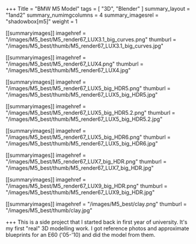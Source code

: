 +++
Title = "BMW M5 Model"
tags = [ "3D", "Blender" ]
summary_layout = "1and2"
summary_numimgcolumns = 4
summary_imagesrel = "shadowbox[m5]"
weight = 1

[[summaryimages]]
imagehref = "/images/M5_best/M5_render67_LUX3.1_big_curves.png"
thumburl = "/images/M5_best/thumb/M5_render67_LUX3.1_big_curves.jpg"

[[summaryimages]]
imagehref = "/images/M5_best/M5_render67_LUX4.png"
thumburl = "/images/M5_best/thumb/M5_render67_LUX4.jpg"

[[summaryimages]]
imagehref = "/images/M5_best/M5_render67_LUX5_big_HDR5.png"
thumburl = "/images/M5_best/thumb/M5_render67_LUX5_big_HDR5.jpg"

[[summaryimages]]
imagehref = "/images/M5_best/M5_render67_LUX5_big_HDR5.2.png"
thumburl = "/images/M5_best/thumb/M5_render67_LUX5_big_HDR5.2.jpg"

[[summaryimages]]
imagehref = "/images/M5_best/M5_render67_LUX5_big_HDR6.png"
thumburl = "/images/M5_best/thumb/M5_render67_LUX5_big_HDR6.jpg"

[[summaryimages]]
imagehref = "/images/M5_best/M5_render67_LUX7_big_HDR.png"
thumburl = "/images/M5_best/thumb/M5_render67_LUX7_big_HDR.jpg"

[[summaryimages]]
imagehref = "/images/M5_best/M5_render67_LUX9_big_HDR.png"
thumburl = "/images/M5_best/thumb/M5_render67_LUX9_big_HDR.jpg"

[[summaryimages]]
imagehref = "/images/M5_best/clay.png"
thumburl = "/images/M5_best/thumb/clay.jpg"

+++
This is a side project that I started back in first year of university. It's my first "real" 3D modelling work. I got reference photos and approximate blueprints for an E60 ('05-'10) and did the model from them.
<!--more-->